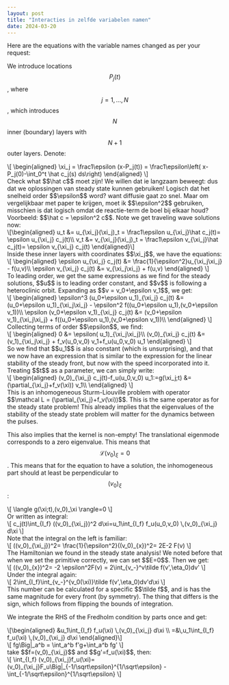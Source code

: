 ```yaml
---
layout: post
title: "Interacties in zelfde variabelen namen"
date: 2024-03-20
---
```

Here are the equations with the variable names changed as per your request:

We introduce locations $$P_j(t)$$, where $$j=1,\dots,N$$, which introduces $$N$$ inner (boundary) layers with $$N+1$$ outer layers. Denote:
<div>\[
\begin{aligned}
\xi_j = \frac1\epsilon (x-P_j(t)) = \frac1\epsilon\left( x-P_j(0)-\int_0^t \hat c_j(s) ds\right)
\end{aligned}
\]</div>
Check what $$\hat c$$ moet zijn! We willen dat ie langzaam beweegt: dus dat we oplossingen van steady state kunnen gebruiken! Logisch dat het snelheid order $$\epsilon$$ word? want diffusie gaat zo snel.
Maar om vergelijkbaar met paper te krijgen, moet ik $$\epsilon^2$$ gebruiken, misschien is dat logisch omdat de reactie-term de boel bij elkaar houd?
Voorbeeld: $$\hat c = \epsilon^2 c$$. 
Note we get traveling wave solutions now:
<div>\[\begin{aligned}
u_t &= u_{\xi_j}(\xi_j)_t = \frac1\epsilon u_{\xi_j}\hat c_j(t)= \epsilon u_{\xi_j} c_j(t)\\
v_t &= v_{\xi_j}(\xi_j)_t = \frac1\epsilon v_{\xi_j}\hat c_j(t)= \epsilon  v_{\xi_j} c_j(t)
\end{aligned}\]</div>
Inside these inner layers with coordinates $$\xi_j$$, we have the equations:
<div>\[
\begin{aligned}
\epsilon u_{\xi_j} c_j(t) &=  \frac{1}{\epsilon^2}u_{\xi_j\xi_j} - f(u,v)\\
\epsilon v_{\xi_j} c_j(t) &=  v_{\xi_j\xi_j} + f(u,v)
\end{aligned}
\]</div>
To leading order, we get the same expressions as we find for the steady solutions, $$u$$ is to leading order constant, and $$v$$ is following a heteroclinic orbit. Expanding as $$v = v_0+\epsilon v_1$$, we get:
<div>\[
\begin{aligned}
\epsilon^3 (u_0+\epsilon u_1)_{\xi_j} c_j(t) &=  (u_0+\epsilon u_1)_{\xi_j\xi_j} - \epsilon^2 f((u_0+\epsilon u_1),(v_0+\epsilon v_1))\\
\epsilon (v_0+\epsilon v_1)_{\xi_j} c_j(t) &=  (v_0+\epsilon v_1)_{\xi_j\xi_j} + f((u_0+\epsilon u_1),(v_0+\epsilon v_1))\\
\end{aligned}
\]</div>
Collecting terms of order $$\epsilon$$, we find:
<div>\[
\begin{aligned}
0 &=  \epsilon( u_1)_{\xi_j\xi_j}\\
 (v_0)_{\xi_j} c_j(t) &=   (v_1)_{\xi_j\xi_j} + f_v(u_0,v_0) v_1+f_u(u_0,v_0) u_1
\end{aligned}
\]</div>
So we find that $$u_1$$ is also constant (which is unsurprising), and that we now have an expression that is similar to the expression for the linear stability of the steady front, but now with the speed incorporated into it.
Treating $$t$$ as a parameter, we can simply write:
<div>\[
\begin{aligned}
(v_0)_{\xi_j} c_j(t)-f_u(u_0,v_0) u_1:=g(\xi_j;t) &=  (\partial_{\xi_j}+f_v(\xi)) v_1\\
\end{aligned}
\]</div>
This is an inhomogeneous Sturm-Liouville problem with operator $$\mathcal L =   (\partial_{\xi_j}+f_v(\xi))$$. This is the same operator as for the steady state problem! This already implies that the eigenvalues of the stability of the steady state problem will matter for the dynamics between the pulses.

This also implies that the kernel is non-empty! The translational eigenmode corresponds to a zero eigenvalue. This means that $$\mathcal L (v_0)_\xi=0$$. This means that for the equation to have a solution, the inhomogeneous part should at least be perpendicular to $$(v_0)_\xi$$:
<div>\[
\langle g(\xi;t),(v_0)_\xi \rangle=0
\]</div>
Or written as integral:
<div>\[
c_j(t)\int_{I_f} ((v_0)_{\xi_j})^2 d\xi=u_1\int_{I_f} f_u(u_0,v_0) \,(v_0)_{\xi_j}  d\xi
\]</div>
Note that the integral on the left is familiar:
<div>\[
((v_0)_{\xi_j})^2= \frac{1}{\epsilon^2}((v_0)_{x})^2= 2E-2 F(v)
\]</div>
The Hamiltonian we found in the steady state analysis!
We noted before that when we set the primitive correctly, we can set $$E=0$$. Then we get:
<div>\[
((v_0)_{x})^2= -2 \epsilon^2F(v) = 2\int_{v_-}^v\tilde f(v',\eta_0)dv'
\]</div>
Under the integral again:
<div>\[
2\int_{I_f}\int_{v_-}^{v_0(\xi)}\tilde f(v',\eta_0)dv'd\xi
\]</div>
This number can be calculated for a specific $$\tilde f$$, and is has the same magnitude for every front (by symmetry). The thing that differs is the sign, which follows from flipping the bounds of integration.

We integrate the RHS of the Fredholm condition by parts once and get:
<div>\[\begin{aligned}
&u_1\int_{I_f} f_u(\xi) \,(v_0)_{\xi_j}  d\xi \\
=&\,u_1\int_{I_f} f_u(\xi) \,(v_0)_{\xi_j}  d\xi 
\end{aligned}\]</div>

<div>\[
fg\Big|_a^b = \int_a^b f'g+\int_a^b fg'
\]</div>
take $$f=(v_0)_{\xi_j}$$ and $$g'=f_u(\xi)$$, then:
<div>\[
\int_{I_f} (v_0)_{\xi_j}f_u(\xi)=(v_0)_{\xi_j}F_u\Big|_{-1/\sqrt\epsilon}^{1/\sqrt\epsilon} -\int_{-1/\sqrt\epsilon}^{1/\sqrt\epsilon}
\]</div>
